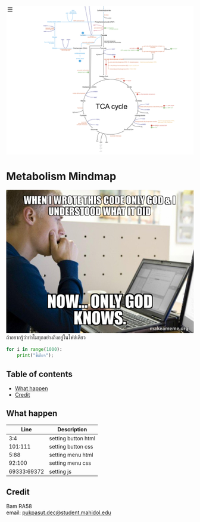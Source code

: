 ![preview](res/preview.png)
# Metabolism Mindmap
![meme](res/when-i-wrote-a49411.jpg)
<br>
ถ้าอยากรู้ว่าทำไมทุกอย่างถึงอยู่ในไฟล์เดียว
```python
for i in range(1000):
	print("ขี้เกียจ");
```
## Table of contents
- [What happen](#what-happen)
- [Credit](#credit)

## What happen
|Line|Description|
|---|---|
|3:4|setting button html|
|101:111|setting button css|
|5:88|setting menu html|
|92:100|setting menu css|
|69333:69372|setting js|

## Credit
Bam RA58
<br>
email: pukpasut.dec@student.mahidol.edu
